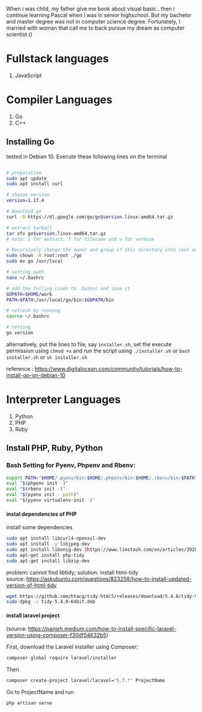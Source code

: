When i was child, my father give me book about visual basic.. then i continue learning Pascal when i was in senior highschool. But my bachelor and master degree was not in computer science degree. Fortunately, I married with woman that call me to back pursue my dream as computer scientist () 

# Fullstack languages
1. JavaScript

# Compiler Languages
1. Go
2. C++

## Installing Go

tested in Debian 10.
Execute these following lines on the terminal

```bash

# preparation
sudo apt update
sudo apt install curl

# choose version
version=1.17.4

# download go
curl -O https://dl.google.com/go/go$version.linux-amd64.tar.gz

# extract tarball
tar xfv go$version.linux-amd64.tar.gz
# note: x for extract, f for filename and v for verbose

# Recursively change the owner and group of this directory into root and move to /usr/local
sudo chown -R root:root ./go
sudo mv go /usr/local

# setting path
nano ~/.bashrc

# add the folling lines to .bashrc and save it
GOPATH=$HOME/work
PATH=$PATH:/usr/local/go/bin:$GOPATH/bin

# refresh by running
source ~/.bashrc

# testing
go version

```

alternatively, put the lines to file, say `installer.sh`, set the execute permission using `chmod +x` and run the script using `./installer.sh` or `bash installer.sh` or `sh installer.sh`

reference : https://www.digitalocean.com/community/tutorials/how-to-install-go-on-debian-10

# Interpreter Languages
1. Python
2. PHP
3. Ruby

## Install PHP, Ruby, Python

### Bash Setting for Pyenv, Phpenv and Rbenv:

```sh
export PATH="$HOME/.pyenv/bin:$HOME/.phpenv/bin:$HOME/.rbenv/bin:$PATH"
eval "$(phpenv init -)"
eval "$(rbenv init -)"
eval "$(pyenv init --path)"
eval "$(pyenv virtualenv-init -)"
```

#### instal dependencies of PHP

install some dependencies
```sh
sudo apt install libcurl4-openssl-dev
sudo apt install -y libjpeg-dev
sudo apt install libonig-dev (https://www.limstash.com/en/articles/202002/1539)
sudo apt-get install php-tidy
sudo apt-get install libzip-dev
```
problem: cannot find libtidy; solution: install html-tidy    
source: https://askubuntu.com/questions/823258/how-to-install-updated-version-of-html-tidy
```sh
wget https://github.com/htacg/tidy-html5/releases/download/5.4.0/tidy-5.4.0-64bit.deb
sudo dpkg -i tidy-5.4.0-64bit.deb
```

#### install laravel project
(source: https://panjeh.medium.com/how-to-install-specific-laravel-version-using-composer-f30df54632b5)

First, download the Laravel installer using Composer:

```sh
composer global require laravel/installer

```
Then

```sh
composer create-project laravel/laravel="5.7.*" ProjectName
```
Go to ProjectName and run
```sh
php artisan serve
```





